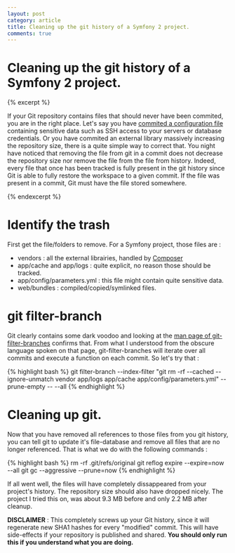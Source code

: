 ```yaml
---
layout: post
category: article
title: Cleaning up the git history of a Symfony 2 project.
comments: true
---
```


# Cleaning up the git history of a Symfony 2 project.

{% excerpt %}


If your Git repository contains files that should never have been commited, you are in the right place. Let's say you have [commited a configuration file][github-fails]
containing sensitive data such as SSH access to your servers or database credentials. Or you have commited an external library massively increasing the repository size, there is a quite simple way
to correct that. You night have noticed that removing the file from git in a commit does not decrease the repository size nor remove the file from the file from history.
Indeed, every file that once has been tracked is fully present in the git history since Git is able to fully restore the workspace to a given commit. If the file was
present in a commit, Git must have the file stored somewhere.

{% endexcerpt %}

# Identify the trash

First get the file/folders to remove. For a Symfony project, those files are :

- vendors : all the external librairies, handled by [Composer][composer]
- app/cache and app/logs : quite explicit, no reason those should be tracked.
- app/config/parameters.yml : this file might contain quite sensitive data.
- web/bundles : compiled/copied/symlinked files.


# git filter-branch

Git clearly contains some dark voodoo and looking at the [man page of git-filter-branches][git-filter-branch] confirms that. From what I understood from
the obscure language spoken on that page, git-filter-branches will iterate over all commits and execute a function on each commit.
So let's try that :

<div class="syntax">
{% highlight bash %}
git filter-branch --index-filter "git rm -rf --cached --ignore-unmatch vendor app/logs app/cache app/config/parameters.yml" --prune-empty -- --all
{% endhighlight %}
</div>


# Cleaning up git.

Now that you have removed all references to those files from you git history, you can tell git to update it's file-database and remove all files
that are no longer referenced. That is what we do with the following commands :

<div class="syntax">
{% highlight bash %}
rm -rf .git/refs/original
git reflog expire --expire=now --all
git gc --aggressive --prune=now
{% endhighlight %}
</div>

If all went well, the files will have completely dissappeared from your project's history. The repository size should also have dropped nicely. The project I tried this on,
was about 9.3 MB before and only 2.2 MB after cleanup.

**DISCLAIMER** : This completely screws up your Git history, since it will regenerate new SHA1 hashes for every "modified" commit.
This will have side-effects if your repository is published and shared.  **You should only run this if you understand what you are doing.**


[composer]: https://getcomposer.org/
[github-fails]: https://github.com/search?q=secret+extension%3Ayml+path%3Aapp%2Fconfig%2Fparameters.yml&type=Code&ref=searchresults
[git-filter-branch]: https://www.kernel.org/pub/software/scm/git/docs/git-filter-branch.html
